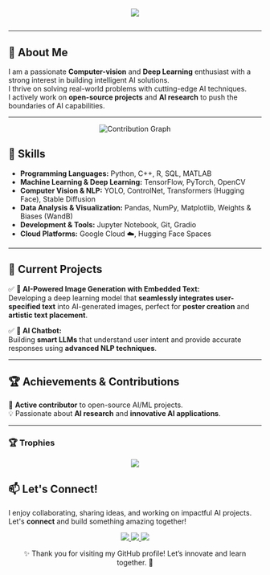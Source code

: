 
<h1 align="center"><p align="center"><img src="https://img.shields.io/badge/Hello%20There!-I'm%20Subhansh%20Malviya 👋-magenta?style=for-the-badge" /></p> </h1>

---

## 🚀 About Me  
I am a passionate **Computer-vision** and **Deep Learning** enthusiast with a strong interest in building intelligent AI solutions.  
I thrive on solving real-world problems with cutting-edge AI techniques.  
I actively work on **open-source projects** and **AI research** to push the boundaries of AI capabilities.

---
<p align="center">
  <img src="https://github-readme-activity-graph.vercel.app/graph?username=subh-775&theme=react-dark&hide_border=true&custom_title=Contribution%20Graph&area=true&point=false&line=31C442&area_color=21914A" alt="Contribution Graph"/>
</p>

## 🎯 Skills  
- **Programming Languages:** Python, C++, R, SQL, MATLAB  
- **Machine Learning & Deep Learning:** TensorFlow, PyTorch, OpenCV  
- **Computer Vision & NLP:** YOLO, ControlNet, Transformers (Hugging Face), Stable Diffusion  
- **Data Analysis & Visualization:** Pandas, NumPy, Matplotlib, Weights & Biases (WandB)  
- **Development & Tools:** Jupyter Notebook, Git, Gradio  
- **Cloud Platforms:** Google Cloud ☁️, Hugging Face Spaces  

---

## 🌱 Current Projects  
✅ **📸 AI-Powered Image Generation with Embedded Text:**  
Developing a deep learning model that **seamlessly integrates user-specified text** into AI-generated images, perfect for **poster creation** and **artistic text placement**.

✅ **🤖 AI Chatbot:**  
Building **smart LLMs** that understand user intent and provide accurate responses using **advanced NLP techniques**.

---

## 🏆 Achievements & Contributions  
🚀 **Active contributor** to open-source AI/ML projects.  
💡 Passionate about **AI research** and **innovative AI applications**.  

---

### **🏆 Trophies**
<p align="center">
    <img src="https://github-profile-trophy.vercel.app/?username=subh-775&theme=dracula" />
</p>


## 📫 Let's Connect!  
I enjoy collaborating, sharing ideas, and working on impactful AI projects. Let's **connect** and build something amazing together!  

<p align="center">
    <a href="https://huggingface.co/Subh775">
        <img src="https://img.shields.io/badge/HuggingFace-Models_&_Datasets-yellow?logo=huggingface" />
    </a>
    <a href="mailto:subhansh4268@gmail.com">
        <img src="https://img.shields.io/badge/Email-Contact_Me-red?logo=gmail&logoColor=white" />
    </a>
    <a href="https://www.linkedin.com/in/subhansh-malviya-a43b5b28b/">
        <img src="https://img.shields.io/badge/LinkedIn-Connect-blue?logo=linkedin&logoColor=white" />
    </a>
</p>

<p align="center">✨ Thank you for visiting my GitHub profile! Let’s innovate and learn together. 🚀</p>
